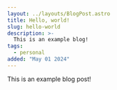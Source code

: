 ```yaml
---
layout: ../layouts/BlogPost.astro
title: Hello, world!
slug: hello-world
description: >-
  This is an example blog!
tags:
  - personal
added: "May 01 2024"
---
```


This is an example blog post!
